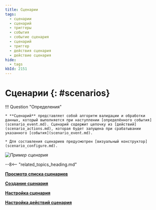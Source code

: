 ```yaml
---
title: Сценарии
tags:
  - сценарии
  - сценарий
  - триггеры
  - события
  - событие сценария
  - сценарий
  - триггер
  - действия сценария
  - действие сценария
hide:
  - tags
kbId: 2151
---
```


# Сценарии {: #scenarios}

!!! Question "Определения"

    * **Сценарий** представляет собой алгоритм валидации и обработки данных, который выполняется при наступлении [определённого события](scenario_event.md). Сценарий содержит цепочку из [действий](scenario_actions.md), которая будет запущена при срабатывании указанного [события](scenario_event.md).

    * Для составления сценариев предусмотрен [визуальный конструктор](scenario_configure.md).

*![Пример сценария](scenario_example.png)*

--8<-- "related_topics_heading.md"

**[Просмотр списка сценариев](scenarios_list_view.md)**

**[Создание сценария](scenario_create.md)**

**[Настройка сценария](scenario_configure.md)**

**[Настройка действий сценария](scenario_actions.md)**
